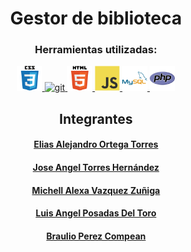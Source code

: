<h1 align="center">Gestor de biblioteca</h1>


<h3 align="center">Herramientas utilizadas:</h3>
<p align="center" > 
    <a href="https://www.w3schools.com/css/" target="_blank" rel="noreferrer"> 
        <img src="https://raw.githubusercontent.com/devicons/devicon/master/icons/css3/css3-original-wordmark.svg" alt="css3" width="40" height="40"/> 
    </a> 
    <a href="https://git-scm.com/" target="_blank" rel="noreferrer"> 
        <img src="https://www.vectorlogo.zone/logos/git-scm/git-scm-icon.svg" alt="git" width="40" height="40"/> 
    </a> 
    <a href="https://www.w3.org/html/" target="_blank" rel="noreferrer"> 
        <img src="https://raw.githubusercontent.com/devicons/devicon/master/icons/html5/html5-original-wordmark.svg" alt="html5" width="40" height="40"/> 
    </a> 
    <a href="https://developer.mozilla.org/en-US/docs/Web/JavaScript" target="_blank" rel="noreferrer">         
        <img src="https://raw.githubusercontent.com/devicons/devicon/master/icons/javascript/javascript-original.svg" alt="javascript" width="40" height="40"/> 
    </a> 
    <a href="https://www.mysql.com/" target="_blank" rel="noreferrer"> 
        <img src="https://raw.githubusercontent.com/devicons/devicon/master/icons/mysql/mysql-original-wordmark.svg" alt="mysql" width="40" height="40"/> 
    </a> 
    <a href="https://www.php.net" target="_blank" rel="noreferrer"> 
        <img src="https://raw.githubusercontent.com/devicons/devicon/master/icons/php/php-original.svg" alt="php" width="40" height="40"/> 
    </a>
</p>

<p>
    <h2 align="center"> Integrantes</h2>
    <ul align = "center" style= "list-style : none; padding: 0; margin:0;"> 
        <li>
            <a href="https://github.com/EA2704">
                <h4> Elias Alejandro Ortega Torres</h4>
            </a>
        </li>
        <li>
            <a href="https://github.com/ispepe050"> 
                <h4>Jose Angel Torres Hernández</h4>
            </a>
        </li>
        <li>
            <a href="https://github.com/alexamh24"> 
                <h4> Michell Alexa Vazquez Zuñiga</h4>
            </a>
        </li>
        <li>
            <a href="https://github.com/luisPosadas3"> 
                <h4> Luis Angel Posadas Del Toro</h4>
            </a>
        </li>
        <li>
            <a href="https://github.com/BraulioCompean">
                <h4> Braulio Perez Compean</h4>
            </a>
        </li>
    </ul>
</p>
